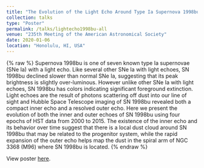 ```yaml
---
title: "The Evolution of the Light Echo Around Type Ia Supernova 1998bu"
collection: talks
type: "Poster"
permalink: /talks/lightecho1998bu-all
venue: "235th Meeting of the American Astronomical Society"
date: 2020-01-06
location: "Honolulu, HI, USA"
---
```


{% raw %}
Supernova 1998bu is one of seven known type Ia supernovae (SNe Ia) with a light echo. Like several other SNe Ia with light echoes, SN 1998bu declined slower than normal SNe Ia, suggesting that its peak brightness is slightly over-luminous. However unlike other SNe Ia with light echoes, SN 1998bu has colors indicating significant foreground extinction. Light echoes are the result of photons scattering off dust into our line of sight and Hubble Space Telescope imaging of SN 1998bu revealed both a compact inner echo and a resolved outer echo. Here we present the evolution of both the inner and outer echoes of SN 1998bu using four epochs of HST data from 2000 to 2015. The existence of the inner echo and its behavior over time suggest that there is a local dust cloud around SN 1998bu that may be related to the progenitor system, while the rapid expansion of the outer echo helps map the dust in the spiral arm of NGC 3368 (M96) where SN 1998bu is located.
{% endraw %}

View poster [here](https://charlottewood.me/files/poster_aas2020.pdf).